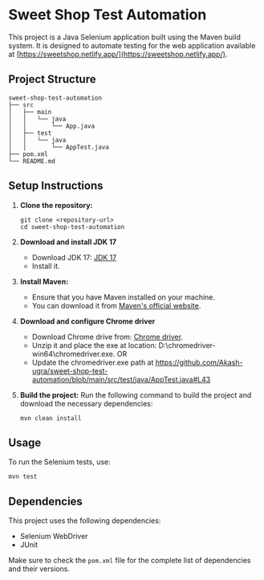 # Sweet Shop Test Automation

This project is a Java Selenium application built using the Maven build system. It is designed to automate testing for the web application available at [https://sweetshop.netlify.app/](https://sweetshop.netlify.app/).

## Project Structure

```
sweet-shop-test-automation
├── src
│   ├── main
│   │   └── java
│   │       └── App.java
│   ├── test
│   │   └── java
│   │       └── AppTest.java
├── pom.xml
└── README.md
```

## Setup Instructions

1. **Clone the repository:**
   ```
   git clone <repository-url>
   cd sweet-shop-test-automation
   ```

2. **Download and install JDK 17**
   - Download JDK 17: [JDK 17](https://github.com/adoptium/temurin17-binaries/releases/download/jdk-17.0.13%2B11/OpenJDK17U-jdk_x64_windows_hotspot_17.0.13_11.msi)
   - Install it.

3. **Install Maven:**
   - Ensure that you have Maven installed on your machine. 
   - You can download it from [Maven's official website](https://maven.apache.org/download.cgi).

4. **Download and configure Chrome driver**
   - Download Chrome drive from: [Chrome driver](https://storage.googleapis.com/chrome-for-testing-public/131.0.6778.204/win64/chromedriver-win64.zip).
   - Unzip it and place the exe at location: D:\chromedriver-win64\chromedriver.exe.
   OR
   - Update the chromedriver.exe path at https://github.com/Akash-ugra/sweet-shop-test-automation/blob/main/src/test/java/AppTest.java#L43

5. **Build the project:**
   Run the following command to build the project and download the necessary dependencies:
   ```
   mvn clean install
   ```

## Usage

To run the Selenium tests, use:
```
mvn test
```

## Dependencies

This project uses the following dependencies:
- Selenium WebDriver
- JUnit

Make sure to check the `pom.xml` file for the complete list of dependencies and their versions.
